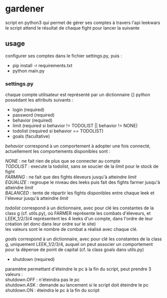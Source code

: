 # gardener
script en python3 qui permet de gérer ses comptes à travers l'api leekwars  
le script attend le résultat de chaque fight pour lancer la suivante

## usage
configurer ses comptes dans le fichier settings.py, puis :

- pip install -r requirements.txt
- python main.py

### settings.py
chaque compte utilisateur est représenté par un dictionnaire {} python possédant les attributs suivants :

- login (required)
- password (required)
- behavior (required)
- limit (required si behavior != TODOLIST || behavior != NONE)
- todolist (required si behavior == TODOLIST)
- goals (facultative)

*behavior* correspond à un comportement à adopter une fois connecté, actuellement les comportements disponibles sont :

_NONE_ : ne fait rien de plus que se connecter au compte  
_TODOLIST_ : execute la todolist, sans se soucier de la *limit* pour le stock de fight  
_FARMING_ : ne fait que des fights éleveurs jusqu'à atteindre *limit*  
_EQUALIZE_ : regroupe le niveau des leeks puis fait des fights farmer jusqu'à atteindre *limit*  
_BALANCED_ : tente de répartir les fights disponibles entre chaque leek et l'éleveur jusqu'à atteindre *limit*


*todolist* correspond à un dictionnaire, avec pour clé les constantes de la class g (cf. utils.py), où FARMER représente les combats d'éleveurs, et LEEK\_1/2/3/4 représentent les 4 leeks d'un compte, dans l'ordre de leur création (et donc dans leur ordre sur le site)  
les valeurs sont le nombre de combat a réalisé avec chaque clé.

*goals* correspond à un dictionnaire, avec pour clé les constantes de la class g, uniquement LEEK\_1/2/3/4, auquel on peut associer un comportement pour la dépense de point de capital (cf. la class goals dans utils.py)

- shutdown (required)

paramètre permettant d'éteindre le pc à la fin du script, peut prendre 3 valeurs :  
shutdown.OFF : n'éteindra pas le pc  
shutdown.ASK : demande au lancement si le script doit éteindre le pc  
shutdown.ON : éteindra le pc à la fin du script